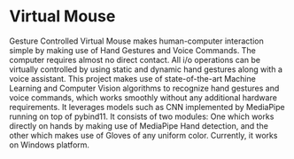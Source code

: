 # Virtual Mouse
Gesture Controlled Virtual Mouse makes human-computer interaction simple by making use of Hand Gestures and Voice Commands. The computer requires almost no direct contact. All i/o operations can be virtually controlled by using static and dynamic hand gestures along with a voice assistant. This project makes use of state-of-the-art Machine Learning and Computer Vision algorithms to recognize hand gestures and voice commands, which works smoothly without any additional hardware requirements. It leverages models such as CNN implemented by MediaPipe running on top of pybind11. It consists of two modules: One which works directly on hands by making use of MediaPipe Hand detection, and the other which makes use of Gloves of any uniform color. Currently, it works on Windows platform.

